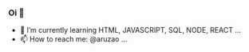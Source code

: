 ### Oi 👋



- 🌱 I’m currently learning HTML, JAVASCRIPT, SQL, NODE, REACT ...
- 📫 How to reach me: @aruzao ...

